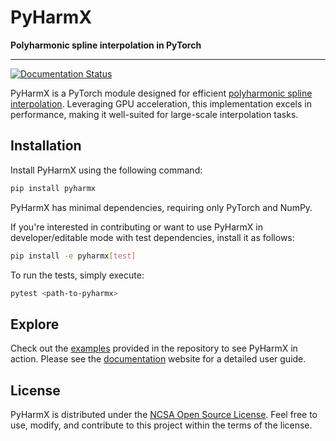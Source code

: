# PyHarmX

**Polyharmonic spline interpolation in PyTorch**

---
[![Documentation Status](https://readthedocs.org/projects/pyharmx/badge/?version=latest)](https://pyharmx.readthedocs.io/en/latest/?badge=latest)

PyHarmX is a PyTorch module designed for efficient [polyharmonic spline interpolation](https://en.wikipedia.org/wiki/Polyharmonic_spline). Leveraging GPU acceleration, this implementation excels in performance, making it well-suited for large-scale interpolation tasks.

## Installation

Install PyHarmX using the following command:

```bash
pip install pyharmx
```

PyHarmX has minimal dependencies, requiring only PyTorch and NumPy.

If you're interested in contributing or want to use PyHarmX in developer/editable mode with test dependencies, install it as follows:

```bash
pip install -e pyharmx[test]
```

To run the tests, simply execute:

```bash
pytest <path-to-pyharmx>
```

## Explore

Check out the [examples](https://github.com/ivanZanardi/pyharmx/tree/main/examples) provided in the repository to see PyHarmX in action. Please see the [documentation](https://pyharmx.readthedocs.io/en/latest/index.html) website for a detailed user guide.

## License

PyHarmX is distributed under the [NCSA Open Source License](https://github.com/ivanZanardi/pyharmx/blob/main/LICENSE). Feel free to use, modify, and contribute to this project within the terms of the license.
